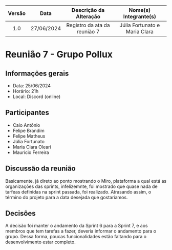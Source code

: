 | Versão | Data | Descrição da Alteração | Nome(s) Integrante(s) |
| :----: | :--: | :--------------------: | :-------------------: |
| 1.0 | 27/06/2024 | Registro da ata da reunião 7 | Júlia Fortunato e Maria Clara |

# Reunião 7 - Grupo Pollux

## Informações gerais

- Data: 25/06/2024
- Horário: 21h
- Local: Discord (online)

## Participantes

- Caio Antônio
- Felipe Brandim
- Felipe Matheus
- Júlia Fortunato
- Maria Clara Oleari
- Maurício Ferreira

## Discussão da reunião

Basicamente, já direto ao ponto mostrando o Miro, plataforma a qual está as organizações das sprints, infelizemnte, foi mostrado que quase nada de tarfeas definidas na sprint passada, foi realizado. Atrasando assim, o término do projeto para a data desejada que gostaríamos.

## Decisões

A decisão foi manter o andamento da Sprint 6 para a Sprint 7, e aos membros que tem tarefas a fazer, deveria informar o andamento para o grupo. Dessa forma, poucas funcionalidades estão faltando para o desenvolvimento estar completo.